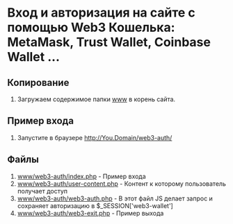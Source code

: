 # Вход и авторизация на сайте с помощью Web3 Кошелька: MetaMask, Trust Wallet, Coinbase Wallet ...

## Копирование
1. Загружаем содержимое папки [www](www) в корень сайта.

## Пример входа
1. Запустите в браузере http://You.Domain/web3-auth/

## Файлы
1. [www/web3-auth/index.php](www/web3-auth/index.php) - Пример входа
2. [www/web3-auth/user-content.php](www/web3-auth/user-content.php) - Контент к которому пользователь получает доступ
3. [www/web3-auth/web3-auth.php](www/web3-auth/web3-auth.php) - В этот файл JS делает запрос и сохраняет авторизацию в $_SESSION['web3-wallet']
4. [www/web3-auth/web3-exit.php](www/web3-auth/web3-exit.php) - Пример выхода